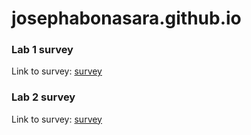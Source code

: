 # josephabonasara.github.io

### Lab 1 survey
Link to survey: [survey](https://josephabonasara.github.io/Lab1/index.html)

### Lab 2 survey
Link to survey: [survey](https://josephabonasara.github.io/Lab2/index.html)
